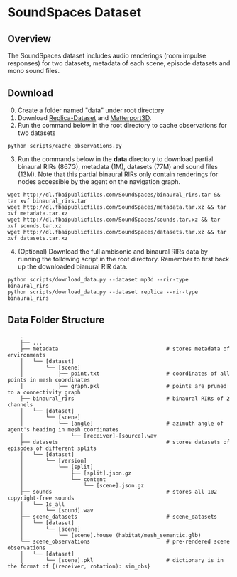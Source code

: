 # SoundSpaces Dataset

## Overview
The SoundSpaces dataset includes audio renderings (room impulse responses) for two datasets, metadata of each scene, episode datasets and mono sound files. 


## Download
0. Create a folder named "data" under root directory
1. Download [Replica-Dataset](https://github.com/facebookresearch/Replica-Dataset) and [Matterport3D](https://niessner.github.io/Matterport).
2. Run the command below in the root directory to cache observations for two datasets
```
python scripts/cache_observations.py
```
3. Run the commands below in the **data** directory to download partial binaural RIRs (867G), metadata (1M), datasets (77M) and sound files (13M). Note that this partial binaural RIRs only contain renderings for nodes accessible by the agent on the navigation graph. 
```
wget http://dl.fbaipublicfiles.com/SoundSpaces/binaural_rirs.tar && tar xvf binaural_rirs.tar
wget http://dl.fbaipublicfiles.com/SoundSpaces/metadata.tar.xz && tar xvf metadata.tar.xz
wget http://dl.fbaipublicfiles.com/SoundSpaces/sounds.tar.xz && tar xvf sounds.tar.xz
wget http://dl.fbaipublicfiles.com/SoundSpaces/datasets.tar.xz && tar xvf datasets.tar.xz
```
4. (Optional) Download the full ambisonic and binaural RIRs data by running the following script in the root directory. Remember to first back up the downloaded bianural RIR data.
```
python scripts/download_data.py --dataset mp3d --rir-type binaural_rirs
python scripts/download_data.py --dataset replica --rir-type binaural_rirs
```


## Data Folder Structure
```
    .
    ├── ...
    ├── metadata                                  # stores metadata of environments
    │   └── [dataset]
    │       └── [scene]
    │           ├── point.txt                     # coordinates of all points in mesh coordinates
    │           ├── graph.pkl                     # points are pruned to a connectivity graph
    ├── binaural_rirs                             # binaural RIRs of 2 channels
    │   └── [dataset]
    │       └── [scene]
    │           └── [angle]                       # azimuth angle of agent's heading in mesh coordinates
    │               └── [receiver]-[source].wav
    ├── datasets                                  # stores datasets of episodes of different splits
    │   └── [dataset]
    │       └── [version]
    │           └── [split]
    │               ├── [split].json.gz
    │               └── content
    │                   └── [scene].json.gz
    ├── sounds                                    # stores all 102 copyright-free sounds
    │   └── 1s_all
    │       └── [sound].wav
    ├── scene_datasets                            # scene_datasets
    │   └── [dataset]
    │       └── [scene]
    │           └── [scene].house (habitat/mesh_sementic.glb)
    └── scene_observations                        # pre-rendered scene observations
    │   └── [dataset]
    │       └── [scene].pkl                       # dictionary is in the format of {(receiver, rotation): sim_obs}
```